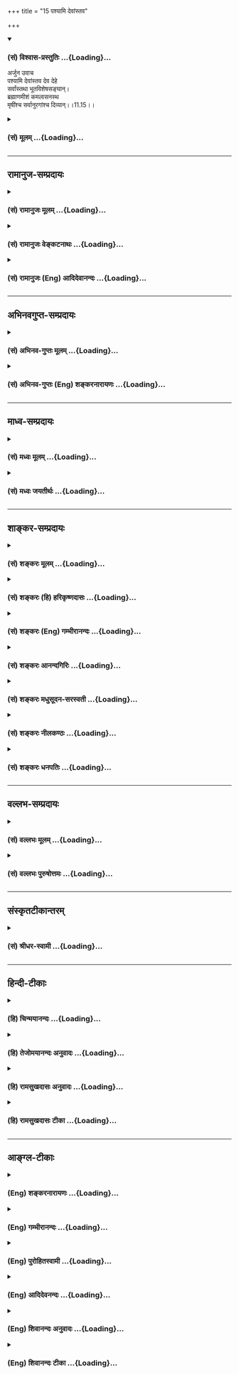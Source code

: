 +++
title = "15 पश्यामि देवांस्तव"

+++
<div class="js_include" newlevelforh1="3" title="(सं) विश्वास-प्रस्तुतिः" unfilled url="/purANam_vaiShNavam/mahAbhAratam/06-bhIShma-parva/03-bhagavad-gItA-parva/saMskRtam/vishvAsa-prastutiH/11_vishva-rUpa-darshana/15_pashyAmi_devAMsta.md">
<details open><summary><h3>(सं) विश्वास-प्रस्तुतिः ...{Loading}...</h3></summary>

अर्जुन उवाच  
पश्यामि देवांस्तव देव देहे  
सर्वांस्तथा भूतविशेषसङ्घान्।  
ब्रह्माणमीशं कमलासनस्थ  
मृषींश्च सर्वानुरगांश्च दिव्यान्।।11.15।।
</details>
</div>
<div class="js_include collapsed" newlevelforh1="3" title="(सं) मूलम्" unfilled url="/purANam_vaiShNavam/mahAbhAratam/06-bhIShma-parva/03-bhagavad-gItA-parva/saMskRtam/mUlam/11_vishva-rUpa-darshana/15_pashyAmi_devAMsta.md">
<details><summary><h3>(सं) मूलम् ...{Loading}...</h3></summary>

अर्जुन उवाच  
पश्यामि देवांस्तव देव देहे  
सर्वांस्तथा भूतविशेषसङ्घान्।  
ब्रह्माणमीशं कमलासनस्थ  
मृषींश्च सर्वानुरगांश्च दिव्यान्।।11.15।।
</details>
</div>


_________________
## रामानुज-सम्प्रदायः
<div class="js_include collapsed" newlevelforh1="3" title="(सं) रामानुजः मूलम्" unfilled url="/purANam_vaiShNavam/mahAbhAratam/06-bhIShma-parva/03-bhagavad-gItA-parva/saMskRtam/rAmAnujaH/mUlam/11_vishva-rUpa-darshana/15_pashyAmi_devAMsta.md">
<details><summary><h3>(सं) रामानुजः मूलम् ...{Loading}...</h3></summary>

।।11.15।। अर्जुन उवाच -- **देव तव देहे सर्वान् देवान् पश्यामि;** तथा
सर्वान् प्राणिविशेषाणां **संघान्;** तथा **ब्रह्माणं** चतुर्मुखम्
अण्डाधिपतिम्; तथा **ईशं कमलासनस्थं** कमलासने ब्रह्मणि स्थितम् ईशं तन्मते
अवस्थितं तथा देवर्षिप्रमुखान् **सर्वान् ऋषीन्; उरगान् च**
वासुकितक्षकादीन् **दीप्तान्।**

</details>
</div>
<div class="js_include collapsed" newlevelforh1="3" title="(सं) रामानुजः वेङ्कटनाथः" unfilled url="/purANam_vaiShNavam/mahAbhAratam/06-bhIShma-parva/03-bhagavad-gItA-parva/saMskRtam/rAmAnujaH/venkaTanAthaH/11_vishva-rUpa-darshana/15_pashyAmi_devAMsta.md">
<details><summary><h3>(सं) रामानुजः वेङ्कटनाथः ...{Loading}...</h3></summary>

  
  
।।11.15।। No commentary.  
  

</details>
</div>
<div class="js_include collapsed" newlevelforh1="3" title="(सं) रामानुजः (Eng) आदिदेवानन्दः" unfilled url="/purANam_vaiShNavam/mahAbhAratam/06-bhIShma-parva/03-bhagavad-gItA-parva/saMskRtam/rAmAnujaH/english/AdidevAnandaH/11_vishva-rUpa-darshana/15_pashyAmi_devAMsta.md">
<details><summary><h3>(सं) रामानुजः (Eng) आदिदेवानन्दः ...{Loading}...</h3></summary>

11.15 Arjuna said O Lord! I behold in Your body all gods and all classes
of living beings as also Brahma, the four-faced ruler of the cosmic egg.
So too Siva (Isa) who is seated in the lotus-seated Brahma, meaning that
Siva abides by the directions of Brahma. So also all the seers of whom
the divine seers are the foremost; and lustrous snakes like Vasuki,
Taksaka etc.

</details>
</div>


_________________
## अभिनवगुप्त-सम्प्रदायः
<div class="js_include collapsed" newlevelforh1="3" title="(सं) अभिनव-गुप्तः मूलम्" unfilled url="/purANam_vaiShNavam/mahAbhAratam/06-bhIShma-parva/03-bhagavad-gItA-parva/saMskRtam/abhinava-guptaH/mUlam/11_vishva-rUpa-darshana/15_pashyAmi_devAMsta.md">
<details><summary><h3>(सं) अभिनव-गुप्तः मूलम् ...{Loading}...</h3></summary>

।।11.15।। No commentary.  
  

</details>
</div>
<div class="js_include collapsed" newlevelforh1="3" title="(सं) अभिनव-गुप्तः (Eng) शङ्करनारायणः" unfilled url="/purANam_vaiShNavam/mahAbhAratam/06-bhIShma-parva/03-bhagavad-gItA-parva/saMskRtam/abhinava-guptaH/english/shankaranArAyaNaH/11_vishva-rUpa-darshana/15_pashyAmi_devAMsta.md">
<details><summary><h3>(सं) अभिनव-गुप्तः (Eng) शङ्करनारायणः ...{Loading}...</h3></summary>

11.15 Sri Abhinavagupta did not comment upon this sloka.

</details>
</div>


_________________
## माध्व-सम्प्रदायः
<div class="js_include collapsed" newlevelforh1="3" title="(सं) मध्वः मूलम्" unfilled url="/purANam_vaiShNavam/mahAbhAratam/06-bhIShma-parva/03-bhagavad-gItA-parva/saMskRtam/madhvaH/mUlam/11_vishva-rUpa-darshana/15_pashyAmi_devAMsta.md">
<details><summary><h3>(सं) मध्वः मूलम् ...{Loading}...</h3></summary>

।।11.15।। Sri Madhvacharya did not comment on this sloka.

</details>
</div>
<div class="js_include collapsed" newlevelforh1="3" title="(सं) मध्वः जयतीर्थः" unfilled url="/purANam_vaiShNavam/mahAbhAratam/06-bhIShma-parva/03-bhagavad-gItA-parva/saMskRtam/madhvaH/jayatIrthaH/11_vishva-rUpa-darshana/15_pashyAmi_devAMsta.md">
<details><summary><h3>(सं) मध्वः जयतीर्थः ...{Loading}...</h3></summary>

।।11.15।। Sri Jayatirtha did not comment on this sloka.

</details>
</div>


_________________
## शाङ्कर-सम्प्रदायः
<div class="js_include collapsed" newlevelforh1="3" title="(सं) शङ्करः मूलम्" unfilled url="/purANam_vaiShNavam/mahAbhAratam/06-bhIShma-parva/03-bhagavad-gItA-parva/saMskRtam/shankaraH/mUlam/11_vishva-rUpa-darshana/15_pashyAmi_devAMsta.md">
<details><summary><h3>(सं) शङ्करः मूलम् ...{Loading}...</h3></summary>

।।11.15।। --,**पश्यामि** उपलभे हे **देव; तव देहे देवान् सर्वान्; तथा
भूतविशेषसंघान्** भूतविशेषाणां स्थावरजङ्गमानां नानासंस्थानविशेषाणां संघाः
भूतविशेषसंघाः तान्; किञ्च -- **ब्रह्माणं** चतुर्मुखम् **ईशम्** ईशितारं
प्रजानां **कमलासनस्थं** पृथिवीपद्ममध्ये मेरुकर्णिकासनस्थमित्यर्थः;
**ऋषींश्च** वसिष्ठादीन् **सर्वान्; उरगांश्च** वासुकिप्रभृतीन्
**दिव्यान्** दिवि भवान्।।

</details>
</div>
<div class="js_include collapsed" newlevelforh1="3" title="(सं) शङ्करः (हि) हरिकृष्णदासः" unfilled url="/purANam_vaiShNavam/mahAbhAratam/06-bhIShma-parva/03-bhagavad-gItA-parva/saMskRtam/shankaraH/hindI/harikRShNadAsaH/11_vishva-rUpa-darshana/15_pashyAmi_devAMsta.md">
<details><summary><h3>(सं) शङ्करः (हि) हरिकृष्णदासः ...{Loading}...</h3></summary>

।।11.15।। जो विश्वरूप आपने मुझे दिखलाया है उसे मैं किस प्रकार देख रहा हूँ
-- ऐसा अपना अनुभव प्रकट करता हुआ अर्जुन बोला --, हे देव मैं आपके शरीरमें
समस्त देवोंको तथा स्थावरजङ्गमरूप नाना प्रकारकी विभक्त आकृतिवाले समस्त
भूतविशेषोंके समूहोंको एवं कमलासनपर विराजमान अर्थात् पृथ्वीरूप कमलमें
सुमेरुरूप कर्णिकापर बैठे हुए प्रजाके शासनकर्ता चतुर्मुख ब्रह्माको;
वसिष्ठादि ऋषियोंको और वासुकि प्रभृति समस्त दिव्य अर्थात् देवलोकमें
होनेवाले सर्पोंको देख रहा हूँ।

</details>
</div>
<div class="js_include collapsed" newlevelforh1="3" title="(सं) शङ्करः (Eng) गम्भीरानन्दः" unfilled url="/purANam_vaiShNavam/mahAbhAratam/06-bhIShma-parva/03-bhagavad-gItA-parva/saMskRtam/shankaraH/english/gambhIrAnandaH/11_vishva-rUpa-darshana/15_pashyAmi_devAMsta.md">
<details><summary><h3>(सं) शङ्करः (Eng) गम्भीरानन्दः ...{Loading}...</h3></summary>

11.15 Deva, O God; pasyami, I see, perceive; tava dehe, in Your body;
sarvan, all; the devan, gods; tatha, as also; bhuta-visesa-sanghan,
hosts of (various) classes of beings, groups of moving and non-moving
living things having different shapes; and besides, brahmanam, Brahma,
with four faces; isam, the Ruler of creatures; kamalasana-stham, sitting
on a lotus seat, i.e. sitting on Mount Meru which forms the pericarp of
the lotus that is the earth; and sarvan, all; the divyan, heavenly;
rsin, sages-Vasistha and others; and (the heavenly) uragan,
serpents-Vasuki and others.

</details>
</div>
<div class="js_include collapsed" newlevelforh1="3" title="(सं) शङ्करः आनन्दगिरिः" unfilled url="/purANam_vaiShNavam/mahAbhAratam/06-bhIShma-parva/03-bhagavad-gItA-parva/saMskRtam/shankaraH/AnandagiriH/11_vishva-rUpa-darshana/15_pashyAmi_devAMsta.md">
<details><summary><h3>(सं) शङ्करः आनन्दगिरिः ...{Loading}...</h3></summary>

।।11.15।। कथं भगवन्तं प्रत्यर्जुनो भाषितवानिति पृच्छति -- **कथमिति।**
तत्प्रश्नमपेक्षितं पूरयन्नवतारयति -- **यत्त्वयेति।** भूतविशेषसङ्घेषु
देवानामन्तर्भावेऽपि पृथक्करणमुत्कर्षात्। ब्रह्मणः सर्वदेवतात्मत्वेऽपि
तेभ्यो भेदकथनं तदुत्पादकत्वादिति मत्वाह -- **किञ्चेति।** ऋषीणामुरगाणां च
किंचिद्वैषम्यात्पृथक्त्वम्। दिव्यानित्युभयेषां विशेषणम्।

</details>
</div>
<div class="js_include collapsed" newlevelforh1="3" title="(सं) शङ्करः मधुसूदन-सरस्वती" unfilled url="/purANam_vaiShNavam/mahAbhAratam/06-bhIShma-parva/03-bhagavad-gItA-parva/saMskRtam/shankaraH/madhusUdana-sarasvatI/11_vishva-rUpa-darshana/15_pashyAmi_devAMsta.md">
<details><summary><h3>(सं) शङ्करः मधुसूदन-सरस्वती ...{Loading}...</h3></summary>

।।11.15।। यद्भगवता दर्शितं विश्वरूपं तद्भगवद्दत्तेन दिव्येन चक्षुषा
सर्वलोकादृश्यमपि पश्याम्यहो मम भाग्यप्रकर्ष इति स्वानुभवमाविष्कुर्वन्
अर्जुन उवाच -- पश्यामीति। पश्यामि चाक्षुषज्ञानविषयीकरोमि। हे देव; तव
देहे विश्वरूपे देवान्वस्वादीन्सर्वान्। तथा भूतविशेषाणां स्थावराणां
जङ्गमानां च नानासंस्थानानां संघान्समूहान्। तथा ब्रह्माणं
चतुर्मुखमीशमीशितारं सर्वेषां कमलासनस्थं पृथिवीपद्ममध्ये
मेरुकर्णिकासनस्थं; भगवन्नाभिकमलासनस्थमिति वा। तथा ऋषींश्च
सर्वान्वसिष्ठादीन्ब्रह्मपुत्रान्। उरगांश्च
दिव्यानप्राकृतान्वासुकिप्रभृतीन्पश्यामीति सर्वत्रान्वयः।

</details>
</div>
<div class="js_include collapsed" newlevelforh1="3" title="(सं) शङ्करः नीलकण्ठः" unfilled url="/purANam_vaiShNavam/mahAbhAratam/06-bhIShma-parva/03-bhagavad-gItA-parva/saMskRtam/shankaraH/nIlakaNThaH/11_vishva-rUpa-darshana/15_pashyAmi_devAMsta.md">
<details><summary><h3>(सं) शङ्करः नीलकण्ठः ...{Loading}...</h3></summary>

।।11.15।। देवानादित्यादीन्। भूतविशेषाश्चतुर्विधा जरायुजादयस्तेषां
संघान्समूहान्। ब्रह्माणं चतुर्मुखम्। ईशमीशितारम्। कमलासनस्थमित्यनेन
दूरदर्शनमुक्तम्। उरगान्पातालस्थाननन्तादीन्। दिव्यान्कैलासादौ
स्थितान्वासुकिप्रमुखान्। एतेन व्यवहितदर्शनमुक्तम्।

</details>
</div>
<div class="js_include collapsed" newlevelforh1="3" title="(सं) शङ्करः धनपतिः" unfilled url="/purANam_vaiShNavam/mahAbhAratam/06-bhIShma-parva/03-bhagavad-gItA-parva/saMskRtam/shankaraH/dhanapatiH/11_vishva-rUpa-darshana/15_pashyAmi_devAMsta.md">
<details><summary><h3>(सं) शङ्करः धनपतिः ...{Loading}...</h3></summary>

।।11.15।। स्वानुभवमाविष्कुर्वन्नर्जुन उवाच। हे देव; तव देहे
देवानिन्द्रादीन्सर्वान्पश्यामि। तथा भूतविशेषाणां समूहान्पश्यामि। किंच
ब्रह्माणं प्रजानां नियन्तरां पद्मासनस्थं ऋषींश्च वसिष्ठादीन्
सर्वानुरगांश्च वासुकिप्रभृतीन् दिव्यान पश्यामीति सर्वत्र संबन्धनीयम्।
देवादीनां भूतविशेषान्तत्वेऽपि तेषामुत्कर्षात्पृथगुपादानम्। ब्रह्मणो
देवत्वेऽपि तज्जनकत्वात्पृथग्ग्रहणम्।

</details>
</div>


_________________
## वल्लभ-सम्प्रदायः
<div class="js_include collapsed" newlevelforh1="3" title="(सं) वल्लभः मूलम्" unfilled url="/purANam_vaiShNavam/mahAbhAratam/06-bhIShma-parva/03-bhagavad-gItA-parva/saMskRtam/vallabhaH/mUlam/11_vishva-rUpa-darshana/15_pashyAmi_devAMsta.md">
<details><summary><h3>(सं) वल्लभः मूलम् ...{Loading}...</h3></summary>

।।11.15।। तदेवाह पश्यामीति सप्तदशभिः षोडशकलारूपैः एकेन प्रार्थनं च। हे
देव श्रीकृष्णेन्दो तव देहे एतस्मिन्विश्वरूपे सर्वान्पश्यामि।
भूतविशेषसङ्घान् जरायुजादिभेदविशेषान्।

</details>
</div>
<div class="js_include collapsed" newlevelforh1="3" title="(सं) वल्लभः पुरुषोत्तमः" unfilled url="/purANam_vaiShNavam/mahAbhAratam/06-bhIShma-parva/03-bhagavad-gItA-parva/saMskRtam/vallabhaH/puruShottamaH/11_vishva-rUpa-darshana/15_pashyAmi_devAMsta.md">
<details><summary><h3>(सं) वल्लभः पुरुषोत्तमः ...{Loading}...</h3></summary>

  
  
।।11.15।। तद्वाक्यमेवाह -- पश्यामीति सप्तदशभिः। हे देव पूज्य तव देहे
उपचितस्वरूपे देवान् इन्द्रादीन् क्री़डामयान्; तथा क्रीडात्मकानेव सर्वान्
भूतविशेषाणां चतुर्विधानां सङ्घान् समूहान्। दिव्यान् क्रीडार्थप्रकटितान्;
ऋषीन् नारदादीन्; पुनस्तामसान् उरगान् शेषादीन्; तन्मूलभूतं कमलासनस्थं
नाभिपद्मस्थं; ब्रह्माणम्; ईशं महादेवम्; एवमेतान् सर्वान् पश्यामि।  
  

</details>
</div>


_________________
## संस्कृतटीकान्तरम्
<div class="js_include collapsed" newlevelforh1="3" title="(सं) श्रीधर-स्वामी" unfilled url="/purANam_vaiShNavam/mahAbhAratam/06-bhIShma-parva/03-bhagavad-gItA-parva/saMskRtam/shrIdhara-svAmI/11_vishva-rUpa-darshana/15_pashyAmi_devAMsta.md">
<details><summary><h3>(सं) श्रीधर-स्वामी ...{Loading}...</h3></summary>

।।11.15।। भाषणमेवाह **-- पश्यामीति सप्तदशभिः।** हे देव; तव देहे;
देवानादित्यादीन्पश्यामि। तथा सर्वान्भूतविशेषाणां जरायुजाण्डजादीनां
सङ्घांश्च; तथा दिव्यानृषीन्वसिष्ठादीन्; उरगांश्च तक्षकादीन्; तथा
देवानामीशं स्वामिनं ब्रह्माणं च। कथंभूतम्। कमलासनस्थं
पृथ्वीपद्मकर्णिकायां मेरौ स्थितम्; यद्वा त्वन्नाभिपद्मासनस्थम्।

</details>
</div>


_________________
## हिन्दी-टीकाः
<div class="js_include collapsed" newlevelforh1="3" title="(हि) चिन्मयानन्दः" unfilled url="/purANam_vaiShNavam/mahAbhAratam/06-bhIShma-parva/03-bhagavad-gItA-parva/hindI/chinmayAnandaH/11_vishva-rUpa-darshana/15_pashyAmi_devAMsta.md">
<details><summary><h3>(हि) चिन्मयानन्दः ...{Loading}...</h3></summary>

।।11.15।। जब अर्जुन भगवान् श्रीकृष्ण को देव (प्रकाशस्वरूप) शब्द से
सम्बोधित करता है; तब वह संजय की दी हुयी उपमा की ही पुष्टि करता है;
जिसमें कहा गया था कि सहस्र सूर्यों के प्रकाश के समान विराट् पुरुष का तेज
है। विश्वरूप में दृष्ट वस्तुओं को गिनाते हुये अर्जुन कहता है; मैं आपके
शरीर में समस्त देवताओं और अनेक भूतविशेषों के समुदायों को देख रहा हूँ। इन
सबका उल्लेख संजय भी पहले कर चुका है। दोनों के किये गये वर्णनों से ज्ञात
होता है कि उस विराट् रूप में न केवल लौकिक वस्तुयें; वरन् अलौकिक दिव्य
देवताओं को भी पहचाना जा सकता था। अर्जुन को उसमें ब्रह्मा; विष्णु महेश के
भी दर्शन होते हैं। और इन सबके साथ अनेक ऋषिगण भी हैं। अर्जुन अनेक दिव्य
सर्पों को भी देखता है। काव्य की यह एक शैली है कि प्राय श्रेष्ठ महान्
कविजन सर्वोत्कृष्ठ का वर्णन करते समय अचानक किसी विद्रूप व उपहासास्पद के
स्तर की वस्तुओं का वर्णन करने लगते हैं। इसका एकमात्र प्रयोजन यह होता है
कि पाठकों को कुछ चौंकाकर उनका ध्यान विषय वस्तु की ओर आकर्षित किया जाय।
इस विश्वरूप में ब्रह्माजी से लेकर सर्पों तक को प्रतिनिधित्व मिला है।
वेदान्त का सिद्धान्त है कि जो पिण्ड में है; वही ब्रह्माण्ड में है; अथवा
व्यष्टि ही समष्टि है। विश्व के महान् तत्त्वचिन्तकों ने इसी का वर्णन किया
और अनुभव भी किया है। परन्तु इसके पूर्व किसी ने भी इस दार्शनिक सिद्धान्त
का स्पष्ट एवं वस्तुनिष्ट प्रदर्शन नहीं किया था। इस कला के अग्रणी व्यासजी
थे और अब तक इस कठिन कार्य में उनका अनुकरण करने का साहस किसी को नहीं हुआ
है। अर्जुन; अब ऐसे रूप का वर्णन करता है जिसके विवरण से अत्यन्त साहसी
पुरुष को भी अपना साहस खोते हुए अनुभव होगा

</details>
</div>
<div class="js_include collapsed" newlevelforh1="3" title="(हि) तेजोमयानन्दः अनुवादः" unfilled url="/purANam_vaiShNavam/mahAbhAratam/06-bhIShma-parva/03-bhagavad-gItA-parva/hindI/tejomayAnandaH/anuvAdaH/11_vishva-rUpa-darshana/15_pashyAmi_devAMsta.md">
<details><summary><h3>(हि) तेजोमयानन्दः अनुवादः ...{Loading}...</h3></summary>

।।11.15।। अर्जुन ने कहा -- हे देव! मैं आपके शरीर में समस्त देवों को तथा
अनेक भूतविशेषों के समुदायों को और कमलासन पर स्थित सृष्टि के स्वामी
ब्रह्माजी को, ऋषियों को और दिव्य सर्पों को देख रहा हूँ।।

</details>
</div>
<div class="js_include collapsed" newlevelforh1="3" title="(हि) रामसुखदासः अनुवादः" unfilled url="/purANam_vaiShNavam/mahAbhAratam/06-bhIShma-parva/03-bhagavad-gItA-parva/hindI/rAmasukhadAsaH/anuvAdaH/11_vishva-rUpa-darshana/15_pashyAmi_devAMsta.md">
<details><summary><h3>(हि) रामसुखदासः अनुवादः ...{Loading}...</h3></summary>

।।11.15।। अर्जुन बोले -- हे देव ! मैं आपके शरीरमें सम्पूर्ण देवताओंको,
प्राणियोंके विशेष-विशेष समुदायोंको कमलासनपर बैठे हुए ब्रह्माजीको,
शङ्करजीको, सम्पूर्ण ऋषियोंको और सम्पूर्ण दिव्य सर्पोंको देख रहा हूँ।

</details>
</div>
<div class="js_include collapsed" newlevelforh1="3" title="(हि) रामसुखदासः टीका" unfilled url="/purANam_vaiShNavam/mahAbhAratam/06-bhIShma-parva/03-bhagavad-gItA-parva/hindI/rAmasukhadAsaH/TIkA/11_vishva-rUpa-darshana/15_pashyAmi_devAMsta.md">
<details><summary><h3>(हि) रामसुखदासः टीका ...{Loading}...</h3></summary>

।।11.15।।***व्याख्या--*पश्यामि देवांस्तव देव देहे सर्वांस्तथा
भूतविशेषसङ्घान्--**अर्जुनकी भगवत्प्रदत्त दिव्य दृष्टि इतनी विलक्षण है कि
उनको देवलोक भी अपने सामने दीख रहे हैं। इतना ही नहीं, उनको सब-की-सब
त्रिलोकी दिख रही है। केवल त्रिलोकी ही नहीं, प्रत्युत त्रिलोकीके उत्पादक
(ब्रह्मा), पालक (विष्णु) और संहारक (महेश) भी प्रत्यक्ष दीख रहे हैं। अतः
अर्जुन वर्णन करते हैं कि मैं सम्पूर्ण देवोंको, प्राणियोंके समुदायोंको और
ब्रह्मा तथा शङ्करको देख रहा हूँ।

</details>
</div>


_________________
## आङ्ग्ल-टीकाः
<div class="js_include collapsed" newlevelforh1="3" title="(Eng) शङ्करनारायणः" unfilled url="/purANam_vaiShNavam/mahAbhAratam/06-bhIShma-parva/03-bhagavad-gItA-parva/english/shankaranArAyaNaH/11_vishva-rUpa-darshana/15_pashyAmi_devAMsta.md">
<details><summary><h3>(Eng) शङ्करनारायणः ...{Loading}...</h3></summary>

11.15. Arjuna said O God ! In Your body I behold all gods and also hosts
of different kinds of beings-the Lord Brahma seated on the lotus-seat;
and all the seers and all the glowing serpents.

</details>
</div>
<div class="js_include collapsed" newlevelforh1="3" title="(Eng) गम्भीरानन्दः" unfilled url="/purANam_vaiShNavam/mahAbhAratam/06-bhIShma-parva/03-bhagavad-gItA-parva/english/gambhIrAnandaH/11_vishva-rUpa-darshana/15_pashyAmi_devAMsta.md">
<details><summary><h3>(Eng) गम्भीरानन्दः ...{Loading}...</h3></summary>

11.15 Arjuna said O God, I see in Your body all the gods as also hosts
of (various) classes of beings; Brahma the ruler, sitting on a lotus
seat, and all the heavely sages and serpents.

</details>
</div>
<div class="js_include collapsed" newlevelforh1="3" title="(Eng) पुरोहितस्वामी" unfilled url="/purANam_vaiShNavam/mahAbhAratam/06-bhIShma-parva/03-bhagavad-gItA-parva/english/purohitasvAmI/11_vishva-rUpa-darshana/15_pashyAmi_devAMsta.md">
<details><summary><h3>(Eng) पुरोहितस्वामी ...{Loading}...</h3></summary>

11.15 Arjuna said: O almighty God! I see in Thee the powers of Nature,
the various creatures of the world, the Progenitor on his lotus throne,
the Sages and the shining angels.

</details>
</div>
<div class="js_include collapsed" newlevelforh1="3" title="(Eng) आदिदेवनन्दः" unfilled url="/purANam_vaiShNavam/mahAbhAratam/06-bhIShma-parva/03-bhagavad-gItA-parva/english/AdidevanandaH/11_vishva-rUpa-darshana/15_pashyAmi_devAMsta.md">
<details><summary><h3>(Eng) आदिदेवनन्दः ...{Loading}...</h3></summary>

11.15 Arjuna said I behold, O Lord, in Your body all the gods and all
the diverse hosts of beings. Brahma, Siva (Isa) who is in Brahma, the
seers and the lustrous snakes.

</details>
</div>
<div class="js_include collapsed" newlevelforh1="3" title="(Eng) शिवानन्दः अनुवादः" unfilled url="/purANam_vaiShNavam/mahAbhAratam/06-bhIShma-parva/03-bhagavad-gItA-parva/english/shivAnandaH/anuvAdaH/11_vishva-rUpa-darshana/15_pashyAmi_devAMsta.md">
<details><summary><h3>(Eng) शिवानन्दः अनुवादः ...{Loading}...</h3></summary>

11.15 Arjuna said I see all the gods, O God, in Thy body, and (also)
hosts of various classes of beings, Brahma, the Lord, seated on the
lotus, all the sages and the celestial serpents.

</details>
</div>
<div class="js_include collapsed" newlevelforh1="3" title="(Eng) शिवानन्दः टीका" unfilled url="/purANam_vaiShNavam/mahAbhAratam/06-bhIShma-parva/03-bhagavad-gItA-parva/english/shivAnandaH/TIkA/11_vishva-rUpa-darshana/15_pashyAmi_devAMsta.md">
<details><summary><h3>(Eng) शिवानन्दः टीका ...{Loading}...</h3></summary>

11.15 पश्यामि (I) see; देवान् the gods; तव Thy; देव O God; देहे in the
body; सर्वान् all; तथा also; भूतविशेषसङ्घान् hosts of various classes of
beings; ब्रह्माणम् Brahma; ईशम् the Lord; कमलासनस्थम् seated on the
lotus; ऋषीन् sages; च and; सर्वान् all; उरगान् serpents; च and; दिव्यान्
divine.Commentary Arjuna describes his own experience of the Cosmic Form
in this and the following verses; 15 to 31.Bhutaviseshasanghan Hosts of
various classes of beings; both animate and inanimate. These numerous
entities are in Thy Cosmic Form; like hairs on the human body.Brahma;
the fourfaced; the Lord of all creatures; is seated in the centre of the
earthlotus on the Meru which forms the thalamus as it were of the
earthlotus.Sages; such as Vasishtha. Serpents; such as Vasuki.Moreover
--

</details>
</div>
